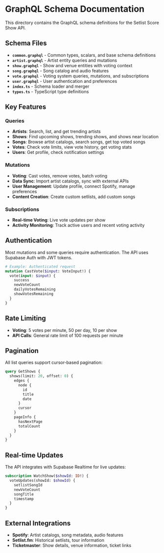 # GraphQL Schema Documentation

This directory contains the GraphQL schema definitions for the Setlist Score Show API.

## Schema Files

- **`common.graphql`** - Common types, scalars, and base schema definitions
- **`artist.graphql`** - Artist entity queries and mutations
- **`show.graphql`** - Show and venue entities with voting context
- **`song.graphql`** - Song catalog and audio features
- **`vote.graphql`** - Voting system queries, mutations, and subscriptions
- **`user.graphql`** - User authentication and preferences
- **`index.ts`** - Schema loader and merger
- **`types.ts`** - TypeScript type definitions

## Key Features

### Queries
- **Artists**: Search, list, and get trending artists
- **Shows**: Find upcoming shows, trending shows, and shows near location
- **Songs**: Browse artist catalogs, search songs, get top voted songs
- **Votes**: Check vote limits, view vote history, get voting stats
- **Users**: Get profile, check notification settings

### Mutations
- **Voting**: Cast votes, remove votes, batch voting
- **Data Sync**: Import artist catalogs, sync with external APIs
- **User Management**: Update profile, connect Spotify, manage preferences
- **Content Creation**: Create custom setlists, add custom songs

### Subscriptions
- **Real-time Voting**: Live vote updates per show
- **Activity Monitoring**: Track active users and recent voting activity

## Authentication

Most mutations and some queries require authentication. The API uses Supabase Auth with JWT tokens.

```graphql
# Example: Authenticated request
mutation CastVote($input: VoteInput!) {
  vote(input: $input) {
    success
    newVoteCount
    dailyVotesRemaining
    showVotesRemaining
  }
}
```

## Rate Limiting

- **Voting**: 5 votes per minute, 50 per day, 10 per show
- **API Calls**: General rate limit of 100 requests per minute

## Pagination

All list queries support cursor-based pagination:

```graphql
query GetShows {
  shows(limit: 20, offset: 0) {
    edges {
      node {
        id
        title
        date
      }
      cursor
    }
    pageInfo {
      hasNextPage
      totalCount
    }
  }
}
```

## Real-time Updates

The API integrates with Supabase Realtime for live updates:

```graphql
subscription WatchShow($showId: ID!) {
  voteUpdates(showId: $showId) {
    setlistSongId
    newVoteCount
    songTitle
    timestamp
  }
}
```

## External Integrations

- **Spotify**: Artist catalogs, song metadata, audio features
- **Setlist.fm**: Historical setlists, tour information
- **Ticketmaster**: Show details, venue information, ticket links